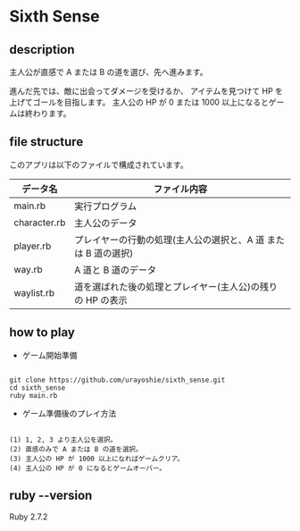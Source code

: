 # Sixth Sense

## description

主人公が直感で A または B の道を選び、先へ進みます。

進んだ先では、敵に出会ってダメージを受けるか、
アイテムを見つけて HP を上げてゴールを目指します。
主人公の HP が 0 または 1000 以上になるとゲームは終わります。

## file structure

このアプリは以下のファイルで構成されています。

| データ名     | ファイル内容                                                   |
| ------------ | -------------------------------------------------------------- |
| main.rb      | 実行プログラム                                                 |
| character.rb | 主人公のデータ                                                 |
| player.rb    | プレイヤーの行動の処理(主人公の選択と、A 道 または B 道の選択) |
| way.rb       | A 道と B 道のデータ                                            |
| waylist.rb   | 道を選ばれた後の処理とプレイヤー(主人公)の残りの HP の表示     |

## how to play

- ゲーム開始準備

```

git clone https://github.com/urayoshie/sixth_sense.git
cd sixth_sense
ruby main.rb

```

- ゲーム準備後のプレイ方法

```

(1) 1, 2, 3 より主人公を選択。
(2) 直感のみで A または B の道を選択。
(3) 主人公の HP が 1000 以上になればゲームクリア。
(4) 主人公の HP が 0 になるとゲームオーバー。

```

## ruby --version

Ruby 2.7.2

```

```
